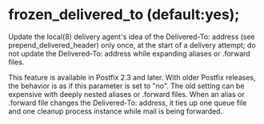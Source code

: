 # frozen_delivered_to (default:yes); 

 Update the local(8) delivery agent's idea of the Delivered-To:
address (see prepend_delivered_header) only once, at the start of
a delivery attempt; do not update the Delivered-To: address while
expanding aliases or .forward files. 

 This feature is available in Postfix 2.3 and later. With older
Postfix releases, the behavior is as if this parameter is set to
"no". The old setting can be expensive with deeply nested aliases
or .forward files. When an alias or .forward file changes the
Delivered-To: address, it ties up one queue file and one cleanup
process instance while mail is being forwarded.  


